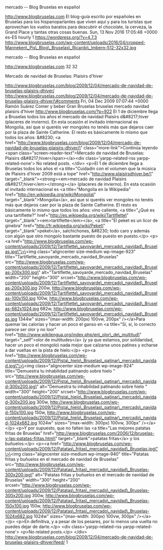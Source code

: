 mercado -- Blog Bruselas en español

http://www.blogbruselas.com El blog-guía escrito por españoles en
Bruselas para los hispanoparlantes que viven aquí y para los turistas
que aprovechan los vuelos baratos para descubrir el chocolate, la
cerveza, la Grand Place y tantas otras cosas buenas. Sun, 13 Nov 2016
17:05:48 +0000 es-ES hourly 1 https://wordpress.org/?v=4.7.3
http://www.blogbruselas.com/wp-content/uploads/2016/04/cropped-Manneken\_Pis\_Blog\_Bruselas\_Ricardo\_Imbern-512-32x32.jpg

mercado -- Blog Bruselas en español

http://www.blogbruselas.com 32 32

Mercado de navidad de Bruselas: Plaisirs d'hiver

http://www.blogbruselas.com/blog/2009/12/04/mercado-de-navidad-de-bruselas-plaisirs-dhiver/
http://www.blogbruselas.com/blog/2009/12/04/mercado-de-navidad-de-bruselas-plaisirs-dhiver/\#comments
Fri, 04 Dec 2009 07:07:44 +0000 Ramón Suárez Comer y beber Gran Bruselas
bruselas mercado navidad plaisirs d\'hiver
http://www.blogbruselas.com/?p=922 El 1 de diciembre llega a Bruselas
todos los años el mercado de navidad Plaisirs d&\#8217;hiver (placeres
de invierno). En esta ocasión el invitado internacional es Mongolia, así
que si queréis ver mongoles no tenéis más que dejaros caer por la plaza
de Sainte Catherine. El resto es básicamente lo mismo que todos los
años: &\#8230; \<a
href=\"http://www.blogbruselas.com/blog/2009/12/04/mercado-de-navidad-de-bruselas-plaisirs-dhiver/\"
class=\"more-link\"\>Continúa leyendo \<span
class=\"screen-reader-text\"\>Mercado de navidad de Bruselas: Plaisirs
d&\#8217;hiver\</span\>\</a\>\<div class=\'yarpp-related-rss
yarpp-related-none\'\> No related posts. \</div\> \<p\>El 1 de diciembre
llega a Bruselas todos los años el \<a title=\"Cuidadín con el volumen
que la música de Plaisirs d\'hiver 2009 está a tope\"
href=\"http://www.plaisirsdhiver.be/\"
target=\"\_blank\"\>\<strong\>\<em\>mercado de navidad Plaisirs
d&\#8217;hiver\</em\>\</strong\>\</a\> (placeres de invierno). En esta
ocasión el invitado internacional es \<a title=\"Mongolia en la
Wikipedia\" href=\"http://en.wikipedia.org/wiki/Mongolia\"
target=\"\_blank\"\>Mongolia\</a\>, así que si queréis ver mongoles no
tenéis más que dejaros caer por la plaza de Sainte Catherine. El resto
es básicamente lo mismo que todos los años: vino caliente, \<a
title=\"¿Qué es una tartiflette?\"
href=\"http://es.wikipedia.org/wiki/Tartiflette\"
target=\"\_blank\"\>\<em\>tartiflette\</em\>\</a\>, \<a title=\"El peket
es un licor de ginebra\" href=\"http://fr.wikipedia.org/wiki/Peket\"
target=\"\_blank\"\>peket\</a\>, salchichones, &\#8230; todo caro y
además con algún que otro mongolo bastante puesto de puesto en
puesto.\</p\> \<p\>\<a
href=\"http://www.blogbruselas.com/wp-content/uploads/2009/12/Tartiflette\_savoyarde\_mercado\_navidad\_Bruselas.jpg\"\>\<img
class=\"aligncenter size-medium wp-image-923\"
title=\"Tartiflette\_savoyarde\_mercado\_navidad\_Bruselas\"
src=\"http://www.blogbruselas.com/wp-content/uploads/2009/12/Tartiflette\_savoyarde\_mercado\_navidad\_Bruselas-200x300.jpg\"
alt=\"Tartiflette\_savoyarde\_mercado\_navidad\_Bruselas\" width=\"200\"
height=\"300\"
srcset=\"http://www.blogbruselas.com/wp-content/uploads/2009/12/Tartiflette\_savoyarde\_mercado\_navidad\_Bruselas-200x300.jpg
200w,
http://www.blogbruselas.com/wp-content/uploads/2009/12/Tartiflette\_savoyarde\_mercado\_navidad\_Bruselas-100x150.jpg
100w,
http://www.blogbruselas.com/wp-content/uploads/2009/12/Tartiflette\_savoyarde\_mercado\_navidad\_Bruselas-682x1024.jpg
682w,
http://www.blogbruselas.com/wp-content/uploads/2009/12/Tartiflette\_savoyarde\_mercado\_navidad\_Bruselas.jpg
1344w\" sizes=\"(max-width: 200px) 100vw, 200px\" /\>\</a\>Para quemar
las calorías y hacer un poco el ganso en \<a title=\"Sí, sí, lo correcto
parece ser olor y no loor\"
href=\"http://www.wikilengua.org/index.php/en\_olor\_de\_multitud\"
target=\"\_self\"\>olor de multitudes\</a\> (y ya que estamos, por
solidaridad, hacer un poco el mongolo) nada mejor que calzarse unos
patines y echarse a dar vueltas en la pista de hielo:\</p\> \<p\>\<a
href=\"http://www.blogbruselas.com/wp-content/uploads/2009/12/Pista\_hielo\_Bruselas\_patinar\_mercado\_navidad.jpg\"\>\<img
class=\"aligncenter size-medium wp-image-924\" title=\"Demuestra tu
inhabilidad patinando sobre hielo \"
src=\"http://www.blogbruselas.com/wp-content/uploads/2009/12/Pista\_hielo\_Bruselas\_patinar\_mercado\_navidad-300x200.jpg\"
alt=\"Demuestra tu inhabilidad patinando sobre hielo \" width=\"300\"
height=\"200\"
srcset=\"http://www.blogbruselas.com/wp-content/uploads/2009/12/Pista\_hielo\_Bruselas\_patinar\_mercado\_navidad-300x200.jpg
300w,
http://www.blogbruselas.com/wp-content/uploads/2009/12/Pista\_hielo\_Bruselas\_patinar\_mercado\_navidad-150x100.jpg
150w,
http://www.blogbruselas.com/wp-content/uploads/2009/12/Pista\_hielo\_Bruselas\_patinar\_mercado\_navidad-1024x682.jpg
1024w\" sizes=\"(max-width: 300px) 100vw, 300px\" /\>\</a\>\</p\> \<p\>Y
por supuesto, que no falten las \<a title=\"Las mejores patatas fritas
de Bruselas\"
href=\"http://www.blogbruselas.com/2006/12/bruselas-y-las-patatas-fritas.html\"
target=\"\_blank\"\>patatas fritas\</a\> y los buñuelos:\</p\> \<p\>\<a
href=\"http://www.blogbruselas.com/wp-content/uploads/2009/12/Patatas\_fritas\_mercado\_navidad\_Bruselas.jpg\"\>\<img
class=\"aligncenter size-medium wp-image-940\" title=\"Patatas fritas y
buñuelos en el mercado de navidad de Bruselas\"
src=\"http://www.blogbruselas.com/wp-content/uploads/2009/12/Patatas\_fritas\_mercado\_navidad\_Bruselas-300x200.jpg\"
alt=\"Patatas fritas y buñuelos en el mercado de navidad de Bruselas\"
width=\"300\" height=\"200\"
srcset=\"http://www.blogbruselas.com/wp-content/uploads/2009/12/Patatas\_fritas\_mercado\_navidad\_Bruselas-300x200.jpg
300w,
http://www.blogbruselas.com/wp-content/uploads/2009/12/Patatas\_fritas\_mercado\_navidad\_Bruselas-150x100.jpg
150w,
http://www.blogbruselas.com/wp-content/uploads/2009/12/Patatas\_fritas\_mercado\_navidad\_Bruselas-1024x682.jpg
1024w\" sizes=\"(max-width: 300px) 100vw, 300px\" /\>\</a\>\</p\>
\<p\>En definitiva, y a pesar de los pesares, por lo menos una vuelta no
puedes dejar de darte.\</p\> \<div class=\'yarpp-related-rss
yarpp-related-none\'\> \<p\>No related posts.\</p\> \</div\>
http://www.blogbruselas.com/blog/2009/12/04/mercado-de-navidad-de-bruselas-plaisirs-dhiver/feed/
1
